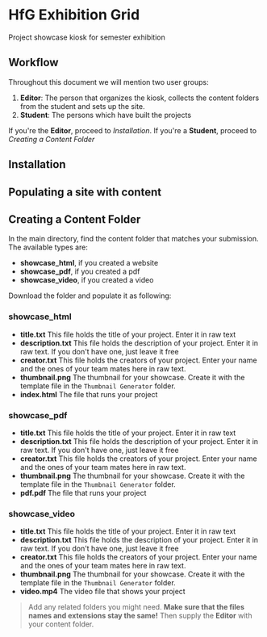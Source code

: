 # HfG Exhibition Grid
Project showcase kiosk for semester exhibition


## Workflow
Throughout this document we will mention two user groups:
1. **Editor**: The person that organizes the kiosk, collects the content folders from the student and sets up the site.
2. **Student**: The persons which have built the projects

If you're the **Editor**, proceed to *Installation*. If you're a **Student**, proceed to *Creating a Content Folder*

## Installation



## Populating a site with content


## Creating a Content Folder
In the main directory, find the content folder that matches your submission. The available types are:

- **showcase_html**, if you created a website
- **showcase_pdf**, if you created a pdf
- **showcase_video**, if you created a video

Download the folder and populate it as following:

### showcase_html
- **title.txt** This file holds the title of your project. Enter it in raw text
- **description.txt** This file holds the description of your project. Enter it in raw text. If you don't have one, just leave it free
- **creator.txt** This file holds the creators of your project. Enter your name and the ones of your team mates here in raw text.
- **thumbnail.png** The thumbnail for your showcase. Create it with the template file in the `Thumbnail Generator` folder.
- **index.html** The file that runs your project

### showcase_pdf
- **title.txt** This file holds the title of your project. Enter it in raw text
- **description.txt** This file holds the description of your project. Enter it in raw text. If you don't have one, just leave it free
- **creator.txt** This file holds the creators of your project. Enter your name and the ones of your team mates here in raw text.
- **thumbnail.png** The thumbnail for your showcase. Create it with the template file in the `Thumbnail Generator` folder.
- **pdf.pdf** The file that runs your project

### showcase_video
- **title.txt** This file holds the title of your project. Enter it in raw text
- **description.txt** This file holds the description of your project. Enter it in raw text. If you don't have one, just leave it free
- **creator.txt** This file holds the creators of your project. Enter your name and the ones of your team mates here in raw text.
- **thumbnail.png** The thumbnail for your showcase. Create it with the template file in the `Thumbnail Generator` folder.
- **video.mp4** The video file that shows your project




> Add any related folders you might need. **Make sure that the files names and extensions stay the same!** Then supply the **Editor** with your content folder.
